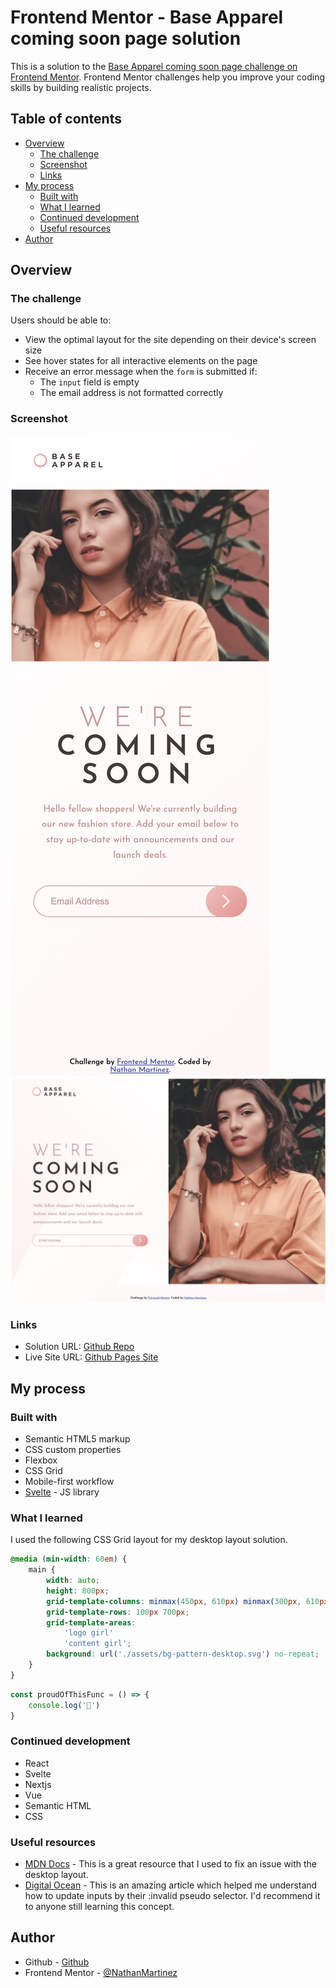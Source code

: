 # Frontend Mentor - Base Apparel coming soon page solution

This is a solution to the [Base Apparel coming soon page challenge on Frontend Mentor](https://www.frontendmentor.io/challenges/base-apparel-coming-soon-page-5d46b47f8db8a7063f9331a0). Frontend Mentor challenges help you improve your coding skills by building realistic projects.

## Table of contents

- [Overview](#overview)
  - [The challenge](#the-challenge)
  - [Screenshot](#screenshot)
  - [Links](#links)
- [My process](#my-process)
  - [Built with](#built-with)
  - [What I learned](#what-i-learned)
  - [Continued development](#continued-development)
  - [Useful resources](#useful-resources)
- [Author](#author)

## Overview

### The challenge

Users should be able to:

- View the optimal layout for the site depending on their device's screen size
- See hover states for all interactive elements on the page
- Receive an error message when the `form` is submitted if:
  - The `input` field is empty
  - The email address is not formatted correctly

### Screenshot

![Mobile](./images/Screen%20Shot%202023-01-21%20at%206.39.21%20PM.png)
![Desktop](./images/Screen%20Shot%202023-01-21%20at%206.35.48%20PM.png)

### Links

- Solution URL: [Github Repo](https://github.com/NathanMartinez/fm_base_apparel_coming_soon)
- Live Site URL: [Github Pages Site](https://your-live-site-url.com)

## My process

### Built with

- Semantic HTML5 markup
- CSS custom properties
- Flexbox
- CSS Grid
- Mobile-first workflow
- [Svelte](https://svelte.dev/) - JS library

### What I learned

I used the following CSS Grid layout for my desktop layout solution.

```css
@media (min-width: 60em) {
	main {
		width: auto;
		height: 800px;
		grid-template-columns: minmax(450px, 610px) minmax(300px, 610px);
		grid-template-rows: 100px 700px;
		grid-template-areas:
			'logo girl'
			'content girl';
		background: url('./assets/bg-pattern-desktop.svg') no-repeat;
	}
}
```

```js
const proudOfThisFunc = () => {
	console.log('🎉')
}
```

### Continued development

- React
- Svelte
- Nextjs
- Vue
- Semantic HTML
- CSS

### Useful resources

- [MDN Docs](https://developer.mozilla.org/en-US/docs/Web/CSS/minmax) - This is a great resource that I used to fix an issue with the desktop layout.
- [Digital Ocean](https://www.digitalocean.com/community/tutorials/css-styling-form-input-validity) - This is an amazing article which helped me understand how to update inputs by their :invalid pseudo selector. I'd recommend it to anyone still learning this concept.

## Author

- Github - [Github](https://github.com/NathanMartinez)
- Frontend Mentor - [@NathanMartinez](https://www.frontendmentor.io/profile/NathanMartinez)
